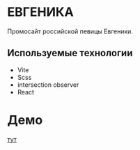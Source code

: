# ЕВГЕНИКА

Промосайт российской певицы Евгеники.

## Используемые технологии
* Vite
* Scss
* intersection observer
* React

# Демо 
[тут](https://inkinyam.github.io/evgenika/)